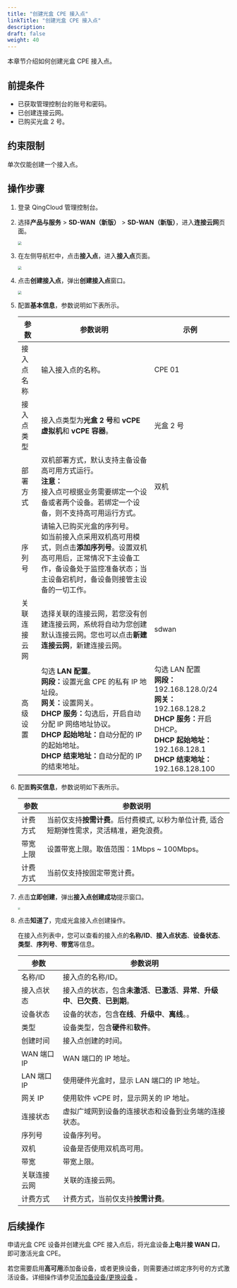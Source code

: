 ```yaml
---
title: "创建光盒 CPE 接入点"
linkTitle: "创建光盒 CPE 接入点"
description:
draft: false
weight: 40
---
```


本章节介绍如何创建光盒 CPE 接入点。

## 前提条件

- 已获取管理控制台的账号和密码。
- 已创建连接云网。
- 已购买光盒 2 号。

## 约束限制

单次仅能创建一个接入点。

## 操作步骤

1. 登录 QingCloud 管理控制台。

2. 选择**产品与服务** > **SD-WAN（新版）** > **SD-WAN（新版）**，进入**连接云网**页面。

   <img src="../../../_images/qs_cloud_network.png" style="zoom:50%;" />

3. 在左侧导航栏中，点击**接入点**，进入**接入点**页面。

   <img src="../../../_images/qs_light_access.png" style="zoom:50%;" />

4. 点击**创建接入点**，弹出**创建接入点**窗口。

   <img src="../../../_images/qs_light_access_config.png" style="zoom:50%;" />

5. 配置**基本信息**，参数说明如下表所示。

   | 参数         | 参数说明                                                     | 示例                                                         |
   | ------------ | ------------------------------------------------------------ | ------------------------------------------------------------ |
   | 接入点名称   | 输入接入点的名称。                                           | CPE 01                                                       |
   | 接入点类型   | 接入点类型为**光盒 2 号**和 **vCPE 虚拟机**和 **vCPE 容器**。 | 光盒 2 号                                                    |
   | 部署方式     | 双机部署方式，默认支持主备设备高可用方式运行。<br />**注意：**<br />接入点可根据业务需要绑定一个设备或者两个设备。若绑定一个设备，则不支持高可用运行方式。 | 双机                                                         |
   | 序列号       | 请输入已购买光盒的序列号。<br />如当前接入点采用双机高可用模式，则点击**添加序列号**。设置双机高可用后，正常情况下主设备工作，备设备处于监控准备状态；当主设备宕机时，备设备则接管主设备的一切工作。 |                                                              |
   | 关联连接云网 | 选择关联的连接云网，若您没有创建连接云网，系统将自动为您创建默认连接云网。您也可以点击**新建连接云网**，新建连接云网。 | sdwan                                                        |
   | 高级设置     | 勾选 **LAN 配置**。<br /><b>网段：</b>设置光盒 CPE 的私有 IP 地址段。<br /><b>网关：</b>设置网关。<br /><b>DHCP 服务：</b>勾选后，开启自动分配 IP 网络地址协议。<br /><b>DHCP 起始地址：</b>自动分配的 IP 的起始地址。<br /><b>DHCP 结束地址：</b>自动分配的 IP 的结束地址。 | 勾选 LAN 配置<br /><b>网段：</b>192.168.128.0/24<br /><b>网关：</b>192.168.128.2<br /><b>DHCP 服务：</b>开启 DHCP。<br /><b>DHCP 起始地址：</b>192.168.128.1<br /><b>DHCP 结束地址：</b>192.168.128.100 |

6. 配置**购买信息**，参数说明如下表所示。

   | 参数     | 参数说明                                                     |
   | -------- | ------------------------------------------------------------ |
   | 计费方式 | 当前仅支持**按需计费**。后付费模式, 以秒为单位计费, 适合短期弹性需求，灵活精准，避免浪费。 |
   | 带宽上限 | 设置带宽上限。取值范围：1Mbps ~ 100Mbps。                    |
   | 计费方式 | 当前仅支持按固定带宽计费。                                   |
   
7. 点击**立即创建**，弹出**接入点创建成功**提示窗口。

   <img src="../../../_images/qs_cpe_access_success.png" style="zoom:35%;" />

8. 点击**知道了**，完成光盒接入点创建操作。

   在接入点列表中，您可以查看的接入点的**名称/ID**、**接入点状态**、**设备状态**、**类型**、**序列号**、**带宽**等信息。

   | 参数         | 参数说明                                                     |
   | ------------ | ------------------------------------------------------------ |
   | 名称/ID      | 接入点的名称/ID。                                            |
   | 接入点状态   | 接入点的状态，包含**未激活**、**已激活**、**异常**、**升级中**、**已欠费**、**已到期**。 |
   | 设备状态     | 设备的状态，包含**在线**、**升级中**、**离线**。。           |
   | 类型         | 设备类型，包含**硬件**和**软件**。                           |
   | 创建时间     | 接入点创建的时间。                                           |
   | WAN 端口 IP  | WAN 端口的 IP 地址。                                         |
   | LAN 端口 IP  | 使用硬件光盒时，显示 LAN 端口的 IP 地址。                    |
   | 网关 IP      | 使用软件 vCPE 时，显示网关的 IP 地址。                       |
   | 连接状态     | 虚拟广域网到设备的连接状态和设备到业务端的连接状态。         |
   | 序列号       | 设备序列号。                                                 |
   | 双机         | 设备是否使用双机高可用。                                     |
   | 带宽         | 带宽上限。                                                   |
   | 关联连接云网 | 关联的连接云网。                                             |
   | 计费方式     | 计费方式，当前仅支持**按需计费**。                           |

## 后续操作

申请光盒 CPE 设备并创建光盒 CPE 接入点后，将光盒设备**上电**并**接 WAN 口**，即可激活光盒 CPE。

若您需要启用**高可用**添加备设备，或者更换设备，则需要通过绑定序列号的方式激活设备。详细操作请参见[添加备设备/更换设备](../50_bind_serial_no) 。
